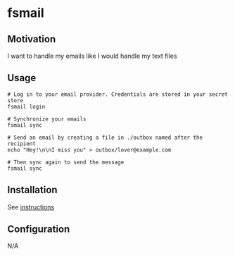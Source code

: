 # fsmail

## Motivation

I want to handle my emails like I would handle my text files

## Usage

```shell
# Log in to your email provider. Credentials are stored in your secret store
fsmail login

# Synchronize your emails
fsmail sync

# Send an email by creating a file in ./outbox named after the recipient
echo "Hey!\n\nI miss you" > outbox/lover@example.com

# Then sync again to send the message
fsmail sync
```

## Installation

See [instructions](INSTALL.md)

## Configuration

N/A
